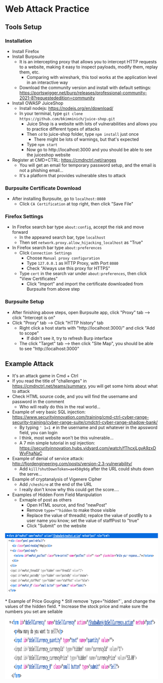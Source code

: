 # Web Attack Practice

## Tools Setup
### Installation
* Install Firefox
* Install Burpsuite
  * It is an intercepting proxy that allows you to intercept HTTP requests to a website, making it easy to inspect payloads, modify them, replay them, etc.
    * Comparing with wireshark, this tool works at the application level in an interactive way 
  * Download the community version and install with default settings: https://portswigger.net/burp/releases/professional-community-2021-8?requestededition=community 
* Install OWASP JuiceShop
  * Install nodejs: https://nodejs.org/en/download/
  * In your terminal, type `git clone https://github.com/bkimminich/juice-shop.git`  
    * Juice Shop is a website with lots of vulnerabilities and allows you to practice different types of attacks 
    * Then `cd` to juice-shop folder, type `npm install` just once
      * There might be lots of warnings, but that's expected  
    * Type `npm start`
    * Now go to http://localhost:3000 and you should be able to see the juiceshop website
* Register at CMD+CTRL: https://cmdnctrl.net/ranges
  * You will get an email for temporary password setup, and the email is not a phishing email...
  * It's a platform that provides vulnerable sites to attack

### Burpsuite Certificate Download
* After installing Burpsuite, go to `localhost:8080`
  * Click `CA Certification` at top right, then click "Save File" 
### Firefox Settings
* In Firefox search bar type `about:config`, accept the risk and move forward
  * In the appeared search bar, type `localhost`
  * Then set `network.proxy.allow_hijacking_localhost` as "True"
* In Firefox search bar type `about:preferences`
  * Click `Connection Settings`
    * Choose `Manual proxy configuration`
    * Type `127.0.0.1` as HTTP Proxy, with Port `8080`
    * Check "Always use this proxy for HTTPS"
  * Type `cert` in the search var under `about:preferences`, then click "View Certificates"
    * Click "Import" and import the certificate downloaded from Burpsuite from above step
### Burpsuite Setup
* After finishing above steps, open Burpsuite app, click "Proxy" tab --> click "Intercept is on"
* Click "Proxy" tab --> Click "HTTP history" tab
  * Right click a host starts with "http://localhost:3000/" and click "Add to scope"
    * If didn't see it, try to refresh Burp interface 
  * The click "Target" tab --> then click "Site Map", you should be able to see "http://localhost:3000"

## Example Attack
* It's an attack game in Cmd + Ctrl
* If you read the title of "challenges" in https://cmdnctrl.net/teams/summary, you will get some hints about what to attack
* Check HTML source code, and you will find the username and password in the comment
  * Who will really do this in the real world... 
* Example of very basic SQL injection: https://www.securityinnovation.com/training/cmd-ctrl-cyber-range-security-training/cyber-range-suite/cmdctrl-cyber-range-shadow-bank/
  * By typing `' 1=1 #` in the username and put whatever in the apssword field, you can login
  * I think, most website won't be this vulnerable...
  * A 7 min simple tutorial in sql injection: https://securityinnovation.hubs.vidyard.com/watch/fThcxjLgvA9zxDWvFhaNaC
* Example of denial of service attack: http://fjordengineering.com/posts/version-2.3-vulnerability/
  * Add `kill?shutDownToken=ae450g9dg` after the URL could shuts down the serve... 
* Example of cryptanalysis of Vigenere Cipher
  * Add `/cheshire` at the end of the URL
  * I really don't know why this could get the score....
* Examples of Hidden Form Field Manipulation
  * Exmaple of post as others
    * Open HTML source, and find "newPost" 
    * Remove `type=""hidden` to make those visible
    * Replace the value of threadId; repalce the value of postBy to a user name you know; set the value of staffPost to "true"
    * Click "Submit" on the website
<p align="center">
<img src="https://github.com/hanhanwu/Hanhan_CyberSecurity_DataScience/blob/master/more_images/Screen%20Shot%202021-08-18%20at%209.18.22%20AM.png" width="850" height="200" />
</p>
  * Example of Price Gouging
    * Still remove `type="hidden"`, and change the values of the hidden field. 
    * Increase the stock price and make sure the numbers you set are sellable 
<p align="center">
<img src="https://github.com/hanhanwu/Hanhan_CyberSecurity_DataScience/blob/master/more_images/stock_selling.png" width="850" height="200" />
</p>
